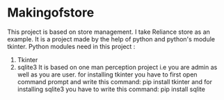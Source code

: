 # Makingofstore
This project is based on store management. I take Reliance store as an example.
It is a project made by the help of python and python's module tkinter.
Python modules need in this project :
1) Tkinter
2) sqlite3
 It is based on one man perception project i.e you are admin as well as you are user.
 for installing tkinter you have to first open command prompt and write this command:
 pip install tkinter
 and for installing sqlite3 you have to write this command:
 pip install sqlite
